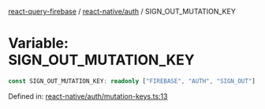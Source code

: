 [react-query-firebase](../../../modules.md) / [react-native/auth](../index.md) / SIGN\_OUT\_MUTATION\_KEY

# Variable: SIGN\_OUT\_MUTATION\_KEY

```ts
const SIGN_OUT_MUTATION_KEY: readonly ["FIREBASE", "AUTH", "SIGN_OUT"];
```

Defined in: [react-native/auth/mutation-keys.ts:13](https://github.com/vpishuk/react-query-firebase/blob/43c0734068a570cd646254bb366ccd8007f7dfed/react-native/auth/mutation-keys.ts#L13)
